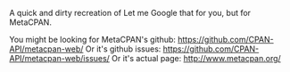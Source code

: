 A quick and dirty recreation of Let me Google that for you, but for MetaCPAN.

You might be looking for MetaCPAN's github: https://github.com/CPAN-API/metacpan-web/
Or it's github issues: https://github.com/CPAN-API/metacpan-web/issues/
Or it's actual page: http://www.metacpan.org/

